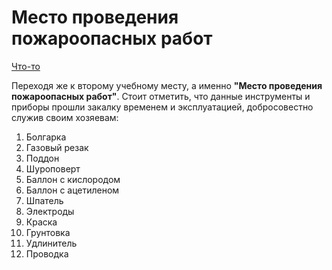 # Место проведения пожароопасных работ
[Что-то](IMG_8065.JPG "Место проведения пожароопасных работ")

Переходя же к второму учебному месту, а именно **"Место проведения пожароопасных работ"**. Стоит отметить, что данные инструменты и приборы прошли закалку временем и эксплуатацией, добросовестно служив своим хозяевам:
1. Болгарка 
2. Газовый резак 
3. Поддон 
4. Шуроповерт 
5. Баллон с кислородом
6. Баллон с ацетиленом 
7. Шпатель 
8. Электроды 
9. Краска 
10. Грунтовка
11. Удлинитель
12. Проводка 

